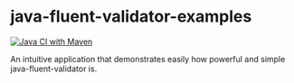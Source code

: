 # java-fluent-validator-examples
[![Java CI with Maven](https://github.com/paulosergio-jnr/java-fluent-validator-examples/actions/workflows/maven.yml/badge.svg)](https://github.com/paulosergio-jnr/java-fluent-validator-examples/actions/workflows/maven.yml)


An intuitive application that demonstrates easily how powerful and simple java-fluent-validator is.
